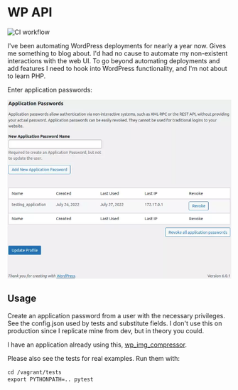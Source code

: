 # WP API

![CI workflow](https://github.com/ployt0/wp_app_api/actions/workflows/CI.yml/badge.svg)

I've been automating WordPress deployments for nearly a year now. Gives me
something to blog about. I'd had no cause to automate my non-existent
interactions with the web UI. To go beyond automating deployments and
add features I need to hook into WordPress functionality, and I'm not about
to learn PHP.

Enter application passwords:

![application passwords](app_passwords.webp)

## Usage

Create an application password from a user with the necessary privileges. See
the config.json used by tests and substitute fields. I don't use this on
production since I replicate mine from dev, but in theory you could.

I have an application already using this, [wp_img_compressor](
https://github.com/ployt0/wp_img_compressor).

Please also see the tests for real examples. Run them with:

```shell
cd /vagrant/tests
export PYTHONPATH=.. pytest
```


